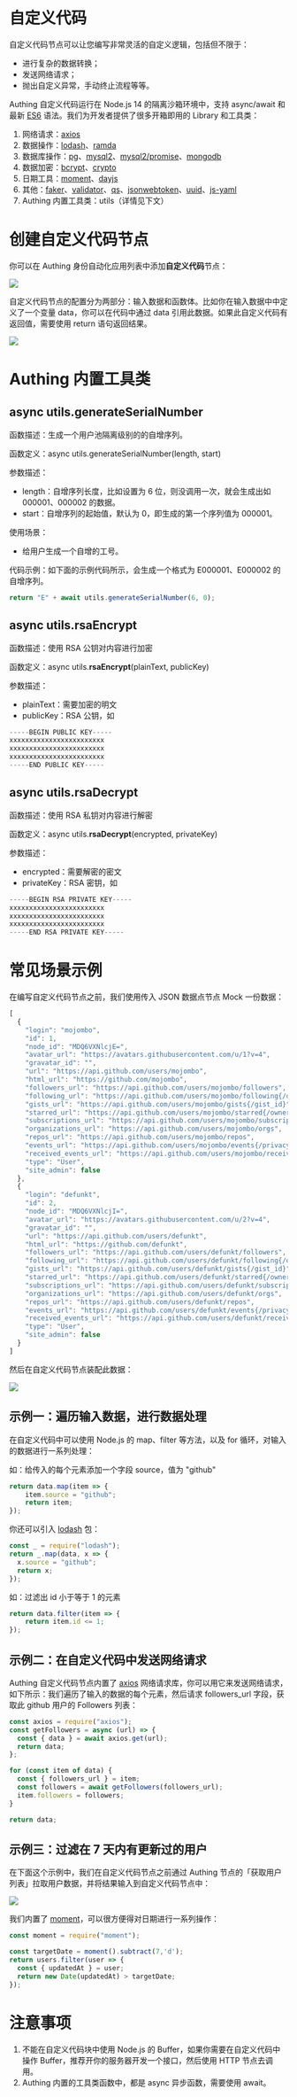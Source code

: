 # 自定义代码

自定义代码节点可以让您编写非常灵活的自定义逻辑，包括但不限于：

- 进行复杂的数据转换；
- 发送网络请求；
- 抛出自定义异常，手动终止流程等等。

Authing 自定义代码运行在 Node.js 14 的隔离沙箱环境中，支持 async/await 和最新 [ES6](https://es6.ruanyifeng.com/) 语法。我们为开发者提供了很多开箱即用的 Library 和工具类：

1. 网络请求：[axios](https://www.npmjs.com/package/axios)
2. 数据操作：[lodash](https://www.npmjs.com/package/lodash)、[ramda](https://www.npmjs.com/package/ramda)
3. 数据库操作：[pg](https://www.npmjs.com/package/pg)、[mysql2](https://www.npmjs.com/package/mysql2)、[mysql2/promise](https://www.npmjs.com/package/mysql2-promise)、[mongodb](https://www.npmjs.com/package/mongodb)
4. 数据加密：[bcrypt](https://www.npmjs.com/package/bcrypt)、[crypto](https://www.npmjs.com/package/crypto)
5. 日期工具：[moment](https://www.npmjs.com/package/moment)、[dayjs](https://www.npmjs.com/package/dayjs)
6. 其他：[faker](https://www.npmjs.com/package/faker)、[validator](https://www.npmjs.com/package/validator)、[qs](https://www.npmjs.com/package/qs)、[jsonwebtoken](https://www.npmjs.com/package/jsonwebtoken)、[uuid](https://www.npmjs.com/package/uuid)、[js-yaml](https://www.npmjs.com/package/js-yaml)
7. Authing 内置工具类：utils（详情见下文）

# 创建自定义代码节点

你可以在 Authing 身份自动化应用列表中添加<strong>自定义代码</strong>节点：

![](../static/boxcn7ChgVRH48LrTpRNGpCybGh.png)

自定义代码节点的配置分为两部分：输入数据和函数体。比如你在输入数据中中定义了一个变量 data，你可以在代码中通过 data 引用此数据。如果此自定义代码有返回值，需要使用 return 语句返回结果。

![](../static/boxcnqMJn9qNq5dt1DYNEbD3Iwf.png)

# Authing 内置工具类

## async utils.<strong>generateSerialNumber</strong>

函数描述：生成一个用户池隔离级别的的自增序列。

函数定义：async utils.generateSerialNumber(length, start)

参数描述：

- length：自增序列长度，比如设置为 6 位，则没调用一次，就会生成出如 000001、000002 的数据。
- start：自增序列的起始值，默认为 0，即生成的第一个序列值为 000001。

使用场景：

- 给用户生成一个自增的工号。

代码示例：如下面的示例代码所示，会生成一个格式为 E000001、E000002 的自增序列。

```typescript
return "E" + await utils.generateSerialNumber(6, 0);
```

## async utils.<strong>rsaEncrypt</strong>

函数描述：使用 RSA 公钥对内容进行加密

函数定义：async utils.<strong>rsaEncrypt</strong>(plainText, publicKey)

参数描述：

- plainText：需要加密的明文
- publicKey：RSA 公钥，如

```typescript
-----BEGIN PUBLIC KEY-----
xxxxxxxxxxxxxxxxxxxxxxxx
xxxxxxxxxxxxxxxxxxxxxxxx
xxxxxxxxxxxxxxxxxxxxxxxx
-----END PUBLIC KEY-----
```

## async utils.<strong>rsaDecrypt</strong>

函数描述：使用 RSA 私钥对内容进行解密

函数定义：async utils.<strong>rsaDecrypt</strong>(encrypted, privateKey)

参数描述：

- encrypted：需要解密的密文
- privateKey：RSA 密钥，如

```typescript
-----BEGIN RSA PRIVATE KEY-----
xxxxxxxxxxxxxxxxxxxxxxxx
xxxxxxxxxxxxxxxxxxxxxxxx
xxxxxxxxxxxxxxxxxxxxxxxx
-----END RSA PRIVATE KEY-----
```

# 常见场景示例

在编写自定义代码节点之前，我们使用传入 JSON 数据点节点 Mock 一份数据：

```typescript
[
  {
    "login": "mojombo",
    "id": 1,
    "node_id": "MDQ6VXNlcjE=",
    "avatar_url": "https://avatars.githubusercontent.com/u/1?v=4",
    "gravatar_id": "",
    "url": "https://api.github.com/users/mojombo",
    "html_url": "https://github.com/mojombo",
    "followers_url": "https://api.github.com/users/mojombo/followers",
    "following_url": "https://api.github.com/users/mojombo/following{/other_user}",
    "gists_url": "https://api.github.com/users/mojombo/gists{/gist_id}",
    "starred_url": "https://api.github.com/users/mojombo/starred{/owner}{/repo}",
    "subscriptions_url": "https://api.github.com/users/mojombo/subscriptions",
    "organizations_url": "https://api.github.com/users/mojombo/orgs",
    "repos_url": "https://api.github.com/users/mojombo/repos",
    "events_url": "https://api.github.com/users/mojombo/events{/privacy}",
    "received_events_url": "https://api.github.com/users/mojombo/received_events",
    "type": "User",
    "site_admin": false
  },
  {
    "login": "defunkt",
    "id": 2,
    "node_id": "MDQ6VXNlcjI=",
    "avatar_url": "https://avatars.githubusercontent.com/u/2?v=4",
    "gravatar_id": "",
    "url": "https://api.github.com/users/defunkt",
    "html_url": "https://github.com/defunkt",
    "followers_url": "https://api.github.com/users/defunkt/followers",
    "following_url": "https://api.github.com/users/defunkt/following{/other_user}",
    "gists_url": "https://api.github.com/users/defunkt/gists{/gist_id}",
    "starred_url": "https://api.github.com/users/defunkt/starred{/owner}{/repo}",
    "subscriptions_url": "https://api.github.com/users/defunkt/subscriptions",
    "organizations_url": "https://api.github.com/users/defunkt/orgs",
    "repos_url": "https://api.github.com/users/defunkt/repos",
    "events_url": "https://api.github.com/users/defunkt/events{/privacy}",
    "received_events_url": "https://api.github.com/users/defunkt/received_events",
    "type": "User",
    "site_admin": false
  }
]
```

然后在自定义代码节点装配此数据：

![](../static/boxcnoc2lLDpd1GLriMXroKKPpd.png)

## 示例一：遍历输入数据，进行数据处理

在自定义代码中可以使用 Node.js 的 map、filter 等方法，以及 for 循环，对输入的数据进行一系列处理：

如：给传入的每个元素添加一个字段 source，值为 "github"

```typescript
return data.map(item => {
    item.source = "github";
    return item;
});
```

你还可以引入 [lodash](https://www.npmjs.com/package/lodash) 包：

```typescript
const _ = require("lodash");
return _.map(data, x => {
  x.source = "github";
  return x;
});
```

如：过滤出 id 小于等于 1 的元素

```typescript
return data.filter(item => {
    return item.id <= 1;
});
```

## 示例二：在自定义代码中发送网络请求

Authing 自定义代码节点内置了 [axios](https://www.npmjs.com/package/axios) 网络请求库，你可以用它来发送网络请求，如下所示：我们遍历了输入的数据的每个元素，然后请求 followers_url 字段，获取此 github 用户的 Followers 列表：

```typescript
const axios = require("axios");
const getFollowers = async (url) => {
  const { data } = await axios.get(url);
  return data;
};

for (const item of data) {
  const { followers_url } = item;
  const followers = await getFollowers(followers_url);
  item.followers = followers;
}

return data;
```

## 示例三：过滤在 7 天内有更新过的用户

在下面这个示例中，我们在自定义代码节点之前通过 Authing 节点的「获取用户列表」拉取用户数据，并将结果输入到自定义代码节点中：

![](../static/boxcnXK8mwRHfCjtgGClTJLHHzd.png)

我们内置了 [moment](https://www.npmjs.com/package/moment)，可以很方便得对日期进行一系列操作：

```typescript
const moment = require("moment");

const targetDate = moment().subtract(7,'d');
return users.filter(user => {
  const { updatedAt } = user;
  return new Date(updatedAt) > targetDate;
});
```

# 注意事项

1. 不能在自定义代码块中使用 Node.js 的 Buffer，如果你需要在自定义代码中操作 Buffer，推荐开你的服务器开发一个接口，然后使用 HTTP 节点去调用。
2. Authing 内置的工具类函数中，都是 async 异步函数，需要使用 await。
